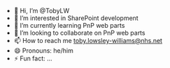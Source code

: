 - 👋 Hi, I’m @TobyLW
- 👀 I’m interested in SharePoint development
- 🌱 I’m currently learning PnP web parts
- 💞️ I’m looking to collaborate on PnP web parts
- 📫 How to reach me toby.lowsley-williams@nhs.net
- 😄 Pronouns: he/him
- ⚡ Fun fact: ...

<!---
TobyLW/TobyLW is a ✨ special ✨ repository because its `README.md` (this file) appears on your GitHub profile.
You can click the Preview link to take a look at your changes.
--->
